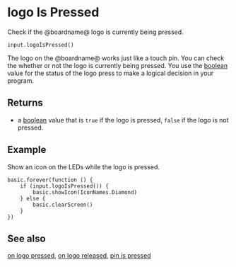# logo Is Pressed

Check if the @boardname@ logo is currently being pressed.

```sig
input.logoIsPressed()
```

The logo on the @boardname@ works just like a touch pin. You can check the whether or not the logo is currently being pressed. You use the [boolean](/types/boolean) value for the status of the logo press to make a logical decision in your program.

## Returns

* a [boolean](types/boolean) value that is `true` if the logo is pressed, `false` if the logo is not pressed.

## Example

Show an icon on the LEDs while the logo is pressed.

```blocks
basic.forever(function () {
    if (input.logoIsPressed()) {
        basic.showIcon(IconNames.Diamond)
    } else {
        basic.clearScreen()
    }
})
```

## See also

[on logo pressed](/reference/input/on-logo-pressed),
[on logo released](/reference/input/is-pin-released),
[pin is pressed](/referene/inpu/pin-is-pressed)
